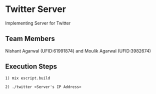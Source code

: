 # Twitter Server
Implementing Server for Twitter

## Team Members
Nishant Agarwal (UFID:61991874) and Moulik Agarwal (UFID:3982674)

## Execution Steps
```
1) mix escript.build

2) ./twitter <Server's IP Address>

```